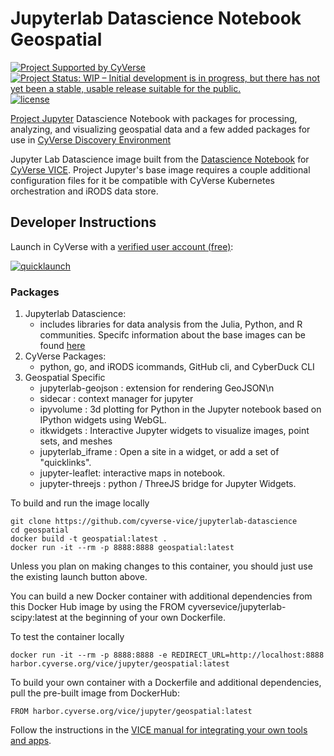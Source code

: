 # Jupyterlab Datascience Notebook Geospatial

[![Project Supported by CyVerse](https://de.cyverse.org/Powered-By-CyVerse-blue.svg)](https://learning.cyverse.org/vice/about) [![Project Status: WIP – Initial development is in progress, but there has not yet been a stable, usable release suitable for the public.](https://www.repostatus.org/badges/latest/active.svg)](https://www.repostatus.org/#active) [![license](https://img.shields.io/badge/license-BSD3-red.svg?style=flat-square)](https://opensource.org/licenses/BSD-3-Clause)

[Project Jupyter](https://jupyter.org/) Datascience Notebook with packages for processing, analyzing, and visualizing geospatial data and a few added packages for use in [CyVerse Discovery Environment](https://de.cyverse.org/)

Jupyter Lab Datascience image built from the [Datascience Notebook](https://hub.docker.com/r/jupyter/datascience-notebook) for [CyVerse VICE](https://learning.cyverse.org/vice/about/). Project Jupyter's base image requires a couple additional configuration files for it be compatible with CyVerse Kubernetes orchestration and iRODS data store.

## Developer Instructions

Launch in CyVerse with a [verified user account (free)](https://user.cyverse.org):

[![quicklaunch](https://img.shields.io/badge/Geosptial-latest-orange?style=plastic&logo=jupyter)](https://de.cyverse.org/apps/de/0bb01716-5d03-11ec-b195-008cfa5ae621)

### Packages

1. Jupyterlab Datascience:
    - includes libraries for data analysis from the Julia, Python, and R communities.
    Specifc information about the base images can be found [here](https://jupyter-docker-stacks.readthedocs.io/en/latest/using/selecting.html)
2. CyVerse Packages:
    - python, go, and iRODS icommands, GitHub cli, and CyberDuck CLI
3. Geospatial Specific
    - jupyterlab-geojson : extension for rendering GeoJSON\n
    - sidecar : context manager for jupyter
    - ipyvolume : 3d plotting for Python in the Jupyter notebook based on IPython widgets using WebGL.
    - itkwidgets : Interactive Jupyter widgets to visualize images, point sets, and meshes
    - jupyterlab_iframe : Open a site in a widget, or add a set of "quicklinks".
    - jupyter-leaflet: interactive maps in notebook.
    - jupyter-threejs : python / ThreeJS bridge for Jupyter Widgets.

To build and run the image locally

```
git clone https://github.com/cyverse-vice/jupyterlab-datascience
cd geospatial
docker build -t geospatial:latest .
docker run -it --rm -p 8888:8888 geospatial:latest
```

Unless you plan on making changes to this container, you should just use the existing launch button above.

You can build a new Docker container with additional dependencies from this Docker Hub image by using the FROM cyversevice/jupyterlab-scipy:latest at the beginning of your own Dockerfile.

To test the container locally

```
docker run -it --rm -p 8888:8888 -e REDIRECT_URL=http://localhost:8888 harbor.cyverse.org/vice/jupyter/geospatial:latest
```

To build your own container with a Dockerfile and additional dependencies, pull the pre-built image from DockerHub:

```
FROM harbor.cyverse.org/vice/jupyter/geospatial:latest
```

Follow the instructions in the [VICE manual for integrating your own tools and apps](https://learning.cyverse.org/vice/extend_apps/#building-an-app-for-your-tool).
